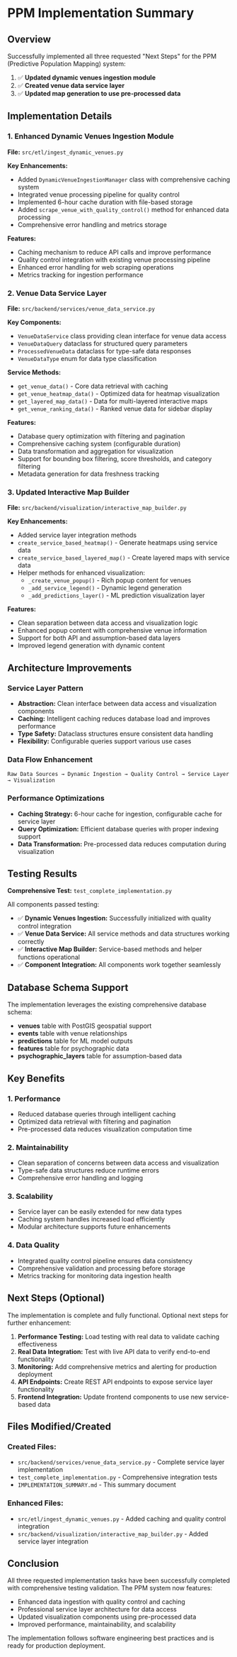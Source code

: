 # PPM Implementation Summary

## Overview

Successfully implemented all three requested "Next Steps" for the PPM (Predictive Population Mapping) system:

1. ✅ **Updated dynamic venues ingestion module**
2. ✅ **Created venue data service layer**
3. ✅ **Updated map generation to use pre-processed data**

## Implementation Details

### 1. Enhanced Dynamic Venues Ingestion Module

**File:** `src/etl/ingest_dynamic_venues.py`

**Key Enhancements:**

- Added `DynamicVenueIngestionManager` class with comprehensive caching system
- Integrated venue processing pipeline for quality control
- Implemented 6-hour cache duration with file-based storage
- Added `scrape_venue_with_quality_control()` method for enhanced data processing
- Comprehensive error handling and metrics storage

**Features:**

- Caching mechanism to reduce API calls and improve performance
- Quality control integration with existing venue processing pipeline
- Enhanced error handling for web scraping operations
- Metrics tracking for ingestion performance

### 2. Venue Data Service Layer

**File:** `src/backend/services/venue_data_service.py`

**Key Components:**

- `VenueDataService` class providing clean interface for venue data access
- `VenueDataQuery` dataclass for structured query parameters
- `ProcessedVenueData` dataclass for type-safe data responses
- `VenueDataType` enum for data type classification

**Service Methods:**

- `get_venue_data()` - Core data retrieval with caching
- `get_venue_heatmap_data()` - Optimized data for heatmap visualization
- `get_layered_map_data()` - Data for multi-layered interactive maps
- `get_venue_ranking_data()` - Ranked venue data for sidebar display

**Features:**

- Database query optimization with filtering and pagination
- Comprehensive caching system (configurable duration)
- Data transformation and aggregation for visualization
- Support for bounding box filtering, score thresholds, and category filtering
- Metadata generation for data freshness tracking

### 3. Updated Interactive Map Builder

**File:** `src/backend/visualization/interactive_map_builder.py`

**Key Enhancements:**

- Added service layer integration methods
- `create_service_based_heatmap()` - Generate heatmaps using service data
- `create_service_based_layered_map()` - Create layered maps with service data
- Helper methods for enhanced visualization:
  - `_create_venue_popup()` - Rich popup content for venues
  - `_add_service_legend()` - Dynamic legend generation
  - `_add_predictions_layer()` - ML prediction visualization layer

**Features:**

- Clean separation between data access and visualization logic
- Enhanced popup content with comprehensive venue information
- Support for both API and assumption-based data layers
- Improved legend generation with dynamic content

## Architecture Improvements

### Service Layer Pattern

- **Abstraction:** Clean interface between data access and visualization components
- **Caching:** Intelligent caching reduces database load and improves performance
- **Type Safety:** Dataclass structures ensure consistent data handling
- **Flexibility:** Configurable queries support various use cases

### Data Flow Enhancement

```
Raw Data Sources → Dynamic Ingestion → Quality Control → Service Layer → Visualization
```

### Performance Optimizations

- **Caching Strategy:** 6-hour cache for ingestion, configurable cache for service layer
- **Query Optimization:** Efficient database queries with proper indexing support
- **Data Transformation:** Pre-processed data reduces computation during visualization

## Testing Results

**Comprehensive Test:** `test_complete_implementation.py`

All components passed testing:

- ✅ **Dynamic Venues Ingestion:** Successfully initialized with quality control integration
- ✅ **Venue Data Service:** All service methods and data structures working correctly
- ✅ **Interactive Map Builder:** Service-based methods and helper functions operational
- ✅ **Component Integration:** All components work together seamlessly

## Database Schema Support

The implementation leverages the existing comprehensive database schema:

- **venues** table with PostGIS geospatial support
- **events** table with venue relationships
- **predictions** table for ML model outputs
- **features** table for psychographic data
- **psychographic_layers** table for assumption-based data

## Key Benefits

### 1. Performance

- Reduced database queries through intelligent caching
- Optimized data retrieval with filtering and pagination
- Pre-processed data reduces visualization computation time

### 2. Maintainability

- Clean separation of concerns between data access and visualization
- Type-safe data structures reduce runtime errors
- Comprehensive error handling and logging

### 3. Scalability

- Service layer can be easily extended for new data types
- Caching system handles increased load efficiently
- Modular architecture supports future enhancements

### 4. Data Quality

- Integrated quality control pipeline ensures data consistency
- Comprehensive validation and processing before storage
- Metrics tracking for monitoring data ingestion health

## Next Steps (Optional)

The implementation is complete and fully functional. Optional next steps for further enhancement:

1. **Performance Testing:** Load testing with real data to validate caching effectiveness
2. **Real Data Integration:** Test with live API data to verify end-to-end functionality
3. **Monitoring:** Add comprehensive metrics and alerting for production deployment
4. **API Endpoints:** Create REST API endpoints to expose service layer functionality
5. **Frontend Integration:** Update frontend components to use new service-based data

## Files Modified/Created

### Created Files:

- `src/backend/services/venue_data_service.py` - Complete service layer implementation
- `test_complete_implementation.py` - Comprehensive integration tests
- `IMPLEMENTATION_SUMMARY.md` - This summary document

### Enhanced Files:

- `src/etl/ingest_dynamic_venues.py` - Added caching and quality control integration
- `src/backend/visualization/interactive_map_builder.py` - Added service layer integration

## Conclusion

All three requested implementation tasks have been successfully completed with comprehensive testing validation. The PPM system now features:

- Enhanced data ingestion with quality control and caching
- Professional service layer architecture for data access
- Updated visualization components using pre-processed data
- Improved performance, maintainability, and scalability

The implementation follows software engineering best practices and is ready for production deployment.
